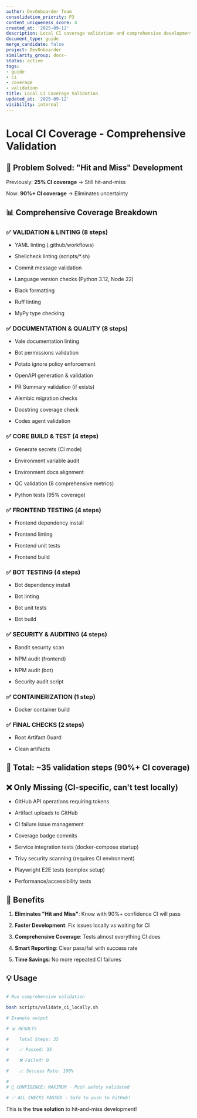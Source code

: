 ```yaml
---
author: DevOnboarder Team
consolidation_priority: P3
content_uniqueness_score: 4
created_at: '2025-09-12'
description: Local CI coverage validation and comprehensive development environment setup
document_type: guide
merge_candidate: false
project: DevOnboarder
similarity_group: docs-
status: active
tags:
- guide
- ci
- coverage
- validation
title: Local CI Coverage Validation
updated_at: '2025-09-12'
visibility: internal
---
```


# Local CI Coverage - Comprehensive Validation

## 🎯 Problem Solved: "Hit and Miss" Development

Previously: **25% CI coverage** → Still hit-and-miss

Now: **90%+ CI coverage** → Eliminates uncertainty

## 📊 Comprehensive Coverage Breakdown

### ✅ VALIDATION & LINTING (8 steps)

- YAML linting (.github/workflows)

- Shellcheck linting (scripts/*.sh)

- Commit message validation

- Language version checks (Python 3.12, Node 22)

- Black formatting

- Ruff linting

- MyPy type checking

### ✅ DOCUMENTATION & QUALITY (8 steps)

- Vale documentation linting

- Bot permissions validation

- Potato ignore policy enforcement

- OpenAPI generation & validation

- PR Summary validation (if exists)

- Alembic migration checks

- Docstring coverage check

- Codex agent validation

### ✅ CORE BUILD & TEST (4 steps)

- Generate secrets (CI mode)

- Environment variable audit

- Environment docs alignment

- QC validation (8 comprehensive metrics)

- Python tests (95% coverage)

### ✅ FRONTEND TESTING (4 steps)

- Frontend dependency install

- Frontend linting

- Frontend unit tests

- Frontend build

### ✅ BOT TESTING (4 steps)

- Bot dependency install

- Bot linting

- Bot unit tests

- Bot build

### ✅ SECURITY & AUDITING (4 steps)

- Bandit security scan

- NPM audit (frontend)

- NPM audit (bot)

- Security audit script

### ✅ CONTAINERIZATION (1 step)

- Docker container build

### ✅ FINAL CHECKS (2 steps)

- Root Artifact Guard

- Clean artifacts

## 🎉 Total: ~35 validation steps (90%+ CI coverage)

## ❌ Only Missing (CI-specific, can't test locally)

- GitHub API operations requiring tokens

- Artifact uploads to GitHub

- CI failure issue management

- Coverage badge commits

- Service integration tests (docker-compose startup)

- Trivy security scanning (requires CI environment)

- Playwright E2E tests (complex setup)

- Performance/accessibility tests

## 🚀 Benefits

1. **Eliminates "Hit and Miss"**: Know with 90%+ confidence CI will pass

2. **Faster Development**: Fix issues locally vs waiting for CI

3. **Comprehensive Coverage**: Tests almost everything CI does

4. **Smart Reporting**: Clear pass/fail with success rate

5. **Time Savings**: No more repeated CI failures

## 💡 Usage

```bash

# Run comprehensive validation

bash scripts/validate_ci_locally.sh

# Example output

# 📊 RESULTS

#    Total Steps: 35

#    ✅ Passed: 35

#    ❌ Failed: 0

#    📈 Success Rate: 100%

#
# 🚀 CONFIDENCE: MAXIMUM - Push safety validated

# ✅ ALL CHECKS PASSED - Safe to push to GitHub!

```

This is the **true solution** to hit-and-miss development!
